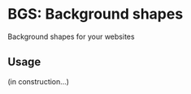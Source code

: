 # BGS: Background shapes
Background shapes for your websites

## Usage
> <script src="https://cdn.jsdelivr.net/gh/ricardo-alan/bgs@1.0/dist/bgs.min.js"></script>

(in construction...)
